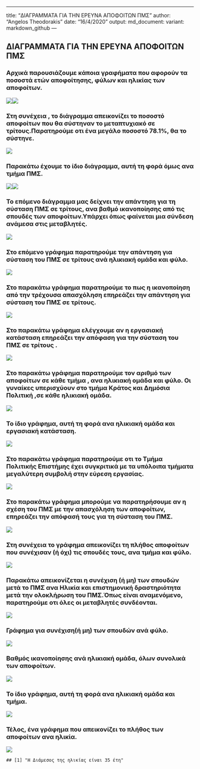 ------------------------------------------------------------------------

title: “ΔΙΑΓΡΑΜΜΑΤΑ ΓΙΑ ΤΗΝ ΕΡΕΥΝΑ ΑΠΟΦΟΙΤΩΝ ΠΜΣ” author: “Angelos
Theodorakis” date: “16/4/2020” output: md\_document: variant:
markdown\_github —

ΔΙΑΓΡΑΜΜΑΤΑ ΓΙΑ ΤΗΝ ΕΡΕΥΝΑ ΑΠΟΦΟΙΤΩΝ ΠΜΣ
----------------------------------------

### Αρχικά παρουσιάζουμε κάποια γραφήματα που αφορούν τα ποσοστά ετών αποφοίτησης, φύλων και ηλικίας των αποφοίτων.

![](Markdown_presentation_files/figure-markdown_github/unnamed-chunk-3-1.png)![](Markdown_presentation_files/figure-markdown_github/unnamed-chunk-3-2.png)

### Στη συνέχεια , το διάγραμμα απεικονίζει το ποσοστό αποφοίτων που θα σύστηναν το μεταπτυχιακό σε τρίτους.Παρατηρούμε οτι ένα μεγάλο ποσοστό 78.1%, θα το σύστηνε.

![](Markdown_presentation_files/figure-markdown_github/unnamed-chunk-4-1.png)

### Παρακάτω έχουμε το ίδιο διάγραμμα, αυτή τη φορά όμως ανα τμήμα ΠΜΣ.

![](Markdown_presentation_files/figure-markdown_github/unnamed-chunk-5-1.png)![](Markdown_presentation_files/figure-markdown_github/unnamed-chunk-5-2.png)

### Το επόμενο διάγραμμα μας δείχνει την απάντηση για τη σύσταση ΠΜΣ σε τρίτους, ανα βαθμό ικανοποίησης από τις σπουδές των αποφοίτων.Υπάρχει όπως φαίνεται μια σύνδεση ανάμεσα στις μεταβλητές.

![](Markdown_presentation_files/figure-markdown_github/unnamed-chunk-6-1.png)

### Στο επόμενο γράφημα παρατηρούμε την απάντηση για σύσταση του ΠΜΣ σε τρίτους ανά ηλικιακή ομάδα και φύλο.

![](Markdown_presentation_files/figure-markdown_github/unnamed-chunk-7-1.png)

### Στο παρακάτω γράφημα παρατηρούμε το πως η ικανοποίηση από την τρέχουσα απασχόληση επηρεάζει την απάντηση για σύσταση του ΠΜΣ σε τρίτους.

![](Markdown_presentation_files/figure-markdown_github/unnamed-chunk-8-1.png)

### Στο παρακάτω γράφημα ελέγχουμε αν η εργασιακή κατάσταση επηρεάζει την απόφαση για την σύσταση του ΠΜΣ σε τρίτους .

![](Markdown_presentation_files/figure-markdown_github/unnamed-chunk-10-1.png)

### Στο παρακάτω γράφημα παρατηρούμε τον αριθμό των αποφοίτων σε κάθε τμήμα , ανα ηλικιακή ομάδα και φύλο. Οι γυναίκες υπερισχύουν στο τμήμα Κράτος και Δημόσια Πολιτική ,σε κάθε ηλικιακή ομάδα.

![](Markdown_presentation_files/figure-markdown_github/unnamed-chunk-11-1.png)

### Το ίδιο γράφημα, αυτή τη φορά ανα ηλικιακή ομάδα και εργασιακή κατάσταση.

![](Markdown_presentation_files/figure-markdown_github/unnamed-chunk-12-1.png)

### Στο παρακάτω γράφημα παρατηρούμε οτι το Τμήμα Πολιτικής Επιστήμης έχει συγκριτικά με τα υπόλοιπα τμήματα μεγαλύτερη συμβολή στην εύρεση εργασίας.

![](Markdown_presentation_files/figure-markdown_github/unnamed-chunk-13-1.png)

### Στο παρακάτω γράφημα μπορούμε να παρατηρήσουμε αν η σχέση του ΠΜΣ με την απασχόληση των αποφοίτων, επηρεάζει την απόφασή τους για τη σύσταση του ΠΜΣ.

![](Markdown_presentation_files/figure-markdown_github/unnamed-chunk-14-1.png)

### Στη συνέχεια το γράφημα απεικονίζει τη πλήθος αποφοίτων που συνέχισαν (ή όχι) τις σπουδές τους, ανα τμήμα και φύλο.

![](Markdown_presentation_files/figure-markdown_github/unnamed-chunk-15-1.png)

### Παρακάτω απεικονίζεται η συνέχιση (ή μη) των σπουδών μετά το ΠΜΣ ανα Hλικία και επιστημονική δραστηριότητα μετά την ολοκλήρωση του ΠΜΣ.Όπως είναι αναμενόμενο, παρατηρούμε οτι όλες οι μεταβλητές συνδέονται.

![](Markdown_presentation_files/figure-markdown_github/unnamed-chunk-16-1.png)

### Γράφημα για συνέχιση(ή μη) των σπουδών ανά φύλο.

![](Markdown_presentation_files/figure-markdown_github/unnamed-chunk-18-1.png)

### Bαθμός ικανοποίησης ανά ηλικιακή ομάδα, όλων συνολικά των αποφοίτων.

![](Markdown_presentation_files/figure-markdown_github/unnamed-chunk-19-1.png)

### Το ίδιο γράφημα, αυτή τη φορά ανα ηλικιακή ομάδα και τμήμα.

![](Markdown_presentation_files/figure-markdown_github/unnamed-chunk-20-1.png)

### Τέλος, ένα γράφημα που απεικονίζει το πλήθος των αποφοίτων ανα ηλικία.

![](Markdown_presentation_files/figure-markdown_github/unnamed-chunk-21-1.png)

    ## [1] "Η Διάμεσος της ηλικίας είναι 35 έτη"
